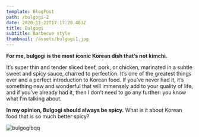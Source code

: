 ```yaml
---
template: BlogPost
path: /bulgogi-2
date: 2020-11-22T17:17:28.483Z
title: Bulgogi
subtitle: Barbecue style
thumbnail: /assets/bulgogi1.jpg
---
```

**For me, bulgogi is the most iconic Korean dish that’s not kimchi.**

It’s super thin and tender sliced beef, pork, or chicken, marinated in a subtle sweet and spicy sauce, charred to perfection. It’s one of the greatest things ever and a perfect introduction to Korean food. If you’ve never had it, it’s something new and wonderful that will immensely add to your quality of life, and if you’ve already had it, then I don’t need to go any further: you know what I’m talking about.



**In my opinion, Bulgogi should always be spicy.** What is it about Korean food that is so much better spicy?

![bulgogibqq](https://iamafoodblog.b-cdn.net/wp-content/uploads/2020/11/korean-bbq-8050.jpg)